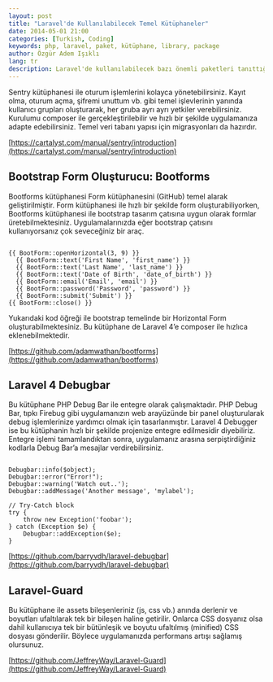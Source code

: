 ```yaml
---
layout: post
title: "Laravel'de Kullanılabilecek Temel Kütüphaneler"
date: 2014-05-01 21:00
categories: [Turkish, Coding]
keywords: php, laravel, paket, kütüphane, library, package
author: Özgür Adem Işıklı
lang: tr
description: Laravel'de kullanılabilecek bazı önemli paketleri tanıttığım bir yazı.
---
```


Sentry kütüphanesi ile oturum işlemlerini kolayca yönetebilirsiniz. Kayıt olma, oturum açma, şifremi unuttum vb. gibi temel işlevlerinin yanında kullanıcı grupları oluşturarak, her gruba ayrı ayrı yetkiler verebilirsiniz. Kurulumu composer ile gerçekleştirilebilir ve hızlı bir şekilde uygulamanıza adapte edebilirsiniz. Temel veri tabanı yapısı için migrasyonları da hazırdır.

[https://cartalyst.com/manual/sentry/introduction](https://cartalyst.com/manual/sentry/introduction)

## Bootstrap Form Oluşturucu: Bootforms

Bootforms kütüphanesi Form kütüphanesini (GitHub) temel alarak geliştirilmiştir. Form kütüphanesi ile hızlı bir şekilde form oluşturabiliyorken, Bootforms kütüphanesi ile bootstrap tasarım çatısına uygun olarak formlar üretebilmektesiniz. Uygulamalarınızda eğer bootstrap çatısını kullanıyorsanız çok seveceğiniz bir araç.

<pre><code class="language-php">
{{ BootForm::openHorizontal(3, 9) }}
  {{ BootForm::text('First Name', 'first_name') }}
  {{ BootForm::text('Last Name', 'last_name') }}
  {{ BootForm::text('Date of Birth', 'date_of_birth') }}
  {{ BootForm::email('Email', 'email') }}
  {{ BootForm::password('Password', 'password') }}
  {{ BootForm::submit('Submit') }}
{{ BootForm::close() }}
</code></pre>

Yukarıdaki kod öğreği ile bootstrap temelinde bir Horizontal Form oluşturabilmektesiniz. Bu kütüphane de Laravel 4’e composer ile hızlıca eklenebilmektedir.

[https://github.com/adamwathan/bootforms](https://github.com/adamwathan/bootforms)

## Laravel 4 Debugbar

Bu kütüphane PHP Debug Bar ile entegre olarak çalışmaktadır. PHP Debug Bar, tıpkı Firebug gibi uygulamanızın web arayüzünde bir panel oluşturularak debug işlemlerinize yardımcı olmak için tasarlanmıştır. Laravel 4 Debugger ise bu kütüphanin hızlı bir şekilde projenize entegre edilmesidir diyebiliriz. Entegre işlemi tamamlandıktan sonra, uygulamanız arasına serpiştirdiğiniz kodlarla Debug Bar’a mesajlar verdirebilirsiniz.

<pre><code class="language-php">
Debugbar::info($object);
Debugbar::error("Error!");
Debugbar::warning('Watch out..');
Debugbar::addMessage('Another message', 'mylabel');
 
// Try-Catch block
try {
    throw new Exception('foobar');
} catch (Exception $e) {
    Debugbar::addException($e);
}
</code></pre>

[https://github.com/barryvdh/laravel-debugbar](https://github.com/barryvdh/laravel-debugbar)

## Laravel-Guard

Bu kütüphane ile assets bileşenleriniz (js, css vb.) anında derlenir ve boyutları ufaltılarak tek bir bileşen haline getirilir. Onlarca CSS dosyanız olsa dahil kullanıcıya tek bir bütünleşik ve boyutu ufaltılmış (minified) CSS dosyası gönderilir. Böylece uygulamanızda performans artışı sağlamış olursunuz.

[https://github.com/JeffreyWay/Laravel-Guard](https://github.com/JeffreyWay/Laravel-Guard)
